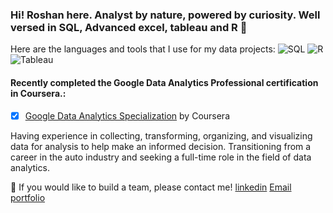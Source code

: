 ### Hi! Roshan here. Analyst by nature, powered by curiosity. Well versed in SQL, Advanced excel, tableau and R 👋

Here are the languages and tools that I use for my data projects: 
![SQL](https://img.shields.io/badge/-SQL-00758F?style=flat-square&logo=sql&logoColor=F29111)
![R](https://img.shields.io/badge/-R-276DC2?style=flat-square&logo=R)
![Tableau](https://img.shields.io/badge/-Tableau-blue?style=flat-square&logo=tableau&logoColor=white)

#### Recently completed the Google Data Analytics Professional certification in Coursera.:

- [x]  [Google Data Analytics Specialization](https://www.coursera.org/account/accomplishments/professional-cert/E2ESTRALEBT9?utm_source=link&utm_medium=certificate&utm_content=cert_image&utm_campaign=sharing_cta&utm_product=prof) by Coursera

Having experience in collecting, transforming, organizing, and visualizing data for analysis to help make an informed decision. Transitioning from a career in the auto industry and seeking a full-time role in the field of data analytics. 

🙏 If you would like to build a team, please contact me! 
[linkedin](https://www.linkedin.com/in/roshan-r-2b43a7158/)
[Email](rokyroshan7@gmail.com)
[portfolio](https://roshan7717.github.io/portfolio.github.io/)

<!--
**Roshan7717/Roshan7717** is a ✨ _special_ ✨ repository because its `README.md` (this file) appears on your GitHub profile.

Here are some ideas to get you started:

- 🔭 I’m currently working on ...
- 🌱 I’m currently learning ...
- 👯 I’m looking to collaborate on ...
- 🤔 I’m looking for help with ...
- 💬 Ask me about ...
- 📫 How to reach me: ...
- 😄 Pronouns: ...
- ⚡ Fun fact: ...
-->
